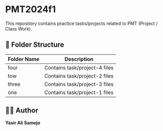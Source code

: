 # PMT2024f1

This repository contains practice tasks/projects related to PMT (Project / Class Work).

## 📁 Folder Structure

| Folder Name | Description |
|------------|-------------|
| four       | Contains task/project-4 files |
| tow        | Contains task/project-2 files |
| three      | Contains task/project-3 files |
| one        | Contains task/project-1 files |

## 👨‍💻 Author
**Yasir Ali Samejo**
